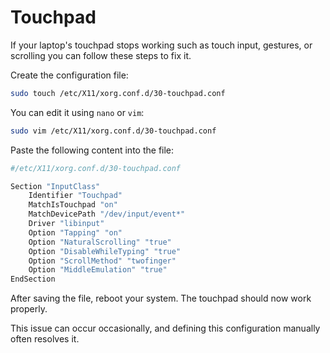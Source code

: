 # Touchpad

If your laptop's touchpad stops working such as touch input, gestures, or scrolling you can follow these steps to fix it.

Create the configuration file:

```sh
sudo touch /etc/X11/xorg.conf.d/30-touchpad.conf
```

You can edit it using `nano` or `vim`:

```sh
sudo vim /etc/X11/xorg.conf.d/30-touchpad.conf
```

Paste the following content into the file:

```sh
#/etc/X11/xorg.conf.d/30-touchpad.conf

Section "InputClass"
    Identifier "Touchpad"
    MatchIsTouchpad "on"
    MatchDevicePath "/dev/input/event*"
    Driver "libinput"
    Option "Tapping" "on"
    Option "NaturalScrolling" "true"
    Option "DisableWhileTyping" "true"
    Option "ScrollMethod" "twofinger"
    Option "MiddleEmulation" "true"
EndSection
```

After saving the file, reboot your system. The touchpad should now work properly.

This issue can occur occasionally, and defining this configuration manually often resolves it.
